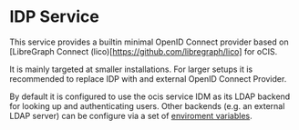 # IDP Service

This service provides a builtin minimal OpenID Connect provider based on
[LibreGraph Connect (lico)[https://github.com/libregraph/lico] for oCIS.

It is mainly targeted at smaller installations. For larger setups it is
recommended to replace IDP with and external OpenID Connect Provider.

By default it is configured to use the ocis service IDM as its LDAP backend for
looking up and authenticating users. Other backends (e.g. an external LDAP
server) can be configure via a set of
[enviroment variables](https://owncloud.dev/services/idp/configuration/#environment-variables).
